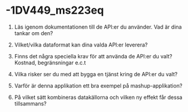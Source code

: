-1DV449_ms223eq
===============

1. Läs igenom dokumentationen till de API:er du använder. Vad är dina tankar om den?


1. Vilket/vilka dataformat kan dina valda API:er leverera?


1. Finns det några speciella krav för att använda de API:er du valt? Kostnad, begränsningar e.c.t


1. Vilka risker ser du med att bygga en tjänst kring de API:er du valt?


1. Varför är denna applikation ett bra exempel på mashup-applikation?


1. På vilket sätt kombineras datakällorna och vilken ny effekt får dessa tillsammans?
